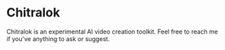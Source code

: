 # Chitralok
Chitralok is an experimental AI video creation toolkit. Feel free to reach me if you've anything to ask or suggest.


